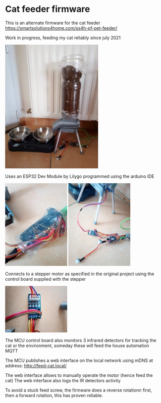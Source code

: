 # Cat feeder firmware

This is an alternate firmware for the cat feeder https://smartsolutions4home.com/ss4h-pf-pet-feeder/

Work in progress, feeding my cat reliably since july 2021

<img src="https://raw.githubusercontent.com/joseluu/cat-feeder/master/Documents/Photos/Cat_feeder.jpg" width="300">

Uses an ESP32 Dev Module by Lilygo programmed using the arduino IDE

<img src="https://raw.githubusercontent.com/joseluu/cat-feeder/master/Documents/Photos/feeder_esp32_details.jpg" width="200">

<img src="https://raw.githubusercontent.com/joseluu/cat-feeder/master/Documents/Photos/feeder_electronics_overview.jpg" width="200">

Connects to a stepper motor as specified in the original project using the control board supplied with the stepper

<img src="https://raw.githubusercontent.com/joseluu/cat-feeder/master/Documents/Photos/feeder_stepper_board.jpg" width="200">


The MCU control board also monitors 3 infrared detectors for tracking the cat or the environment, someday these will feed the house automation MQTT

The MCU publishes a web interface on the local network using mDNS at address: http://feed-cat.local/

The web interface allows to manually operate the motor (hence feed the cat)
The web interface also logs the IR detectors activity

To avoid a stuck feed screw, the firmware does a reverse rotationn first, then a forward rotation, this has proven reliable.